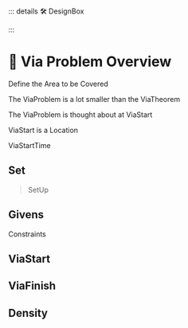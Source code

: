 ::: details 🛠 <dev>DesignBox</dev> 



:::

# 🔻 <via>Via Problem Overview</via>

Define the Area to be Covered

The ViaProblem is a lot smaller than the ViaTheorem

The ViaProblem is thought about at ViaStart

ViaStart is a Location

ViaStartTime

## Set

> SetUp


## Givens

Constraints



## ViaStart

## ViaFinish

## Density

